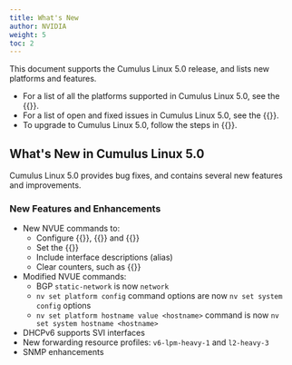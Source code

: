```yaml
---
title: What's New
author: NVIDIA
weight: 5
toc: 2
---
```

This document supports the Cumulus Linux 5.0 release, and lists new platforms and features.

- For a list of all the platforms supported in Cumulus Linux 5.0, see the {{<exlink url="www.nvidia.com/en-us/networking/ethernet-switching/hardware-compatibility-list/" text="Hardware Compatibility List (HCL)">}}.
- For a list of open and fixed issues in Cumulus Linux 5.0, see the {{<link title="Cumulus Linux 5.0 Release Notes" text="Cumulus Linux 5.0 Release Notes">}}.
- To upgrade to Cumulus Linux 5.0, follow the steps in {{<link url="Upgrading-Cumulus-Linux">}}.
<!-- vale off -->
## What's New in Cumulus Linux 5.0
<!-- vale on -->
Cumulus Linux 5.0 provides bug fixes, and contains several new features and improvements.

### New Features and Enhancements

- New NVUE commands to:
  - Configure {{<link url="Protocol-Independent-Multicast-PIM" text="PIM">}}, {{<link url="IGMP-and-MLD-Snooping" text="IGMP">}} and {{<link url="Virtual-Router-Redundancy-VRR-and-VRRP/#vrrp" text="VRRP">}}
  - Set the {{<link title="Setting the Date and Time" text="time zone">}}
  - Include interface descriptions (alias)
  - Clear counters, such as {{<link url="RDMA-over-Converged-Ethernet-RoCE" text="RoCE counters">}}
- Modified NVUE commands:
  - BGP `static-network` is now `network`
  - `nv set platform config` command options are now `nv set system config` options
  - `nv set platform hostname value <hostname>` command is now `nv set system hostname <hostname>`
- DHCPv6 supports SVI interfaces
- New forwarding resource profiles: `v6-lpm-heavy-1` and `l2-heavy-3`
- SNMP enhancements
